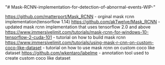 "# Mask-RCNN-implementation-for-detection-of-abnormal-events-WIP-" 


https://github.com/matterport/Mask_RCNN - orginal mask rcnn implementation(tensorflow 1.14)
https://github.com/akTwelve/Mask_RCNN - updated mask rcnn implementation that uses tensorflow 2.0 and above
https://www.immersivelimit.com/tutorials/mask-rcnn-for-windows-10-tensorflow-2-cuda-101 - tutorial on how to build mask rcnn
https://www.immersivelimit.com/tutorials/using-mask-r-cnn-on-custom-coco-like-dataset - tutorial on how to use mask rcnn on custom coco like dataset
https://github.com/wkentaro/labelme - annotation tool used to create custom coco like dataset

